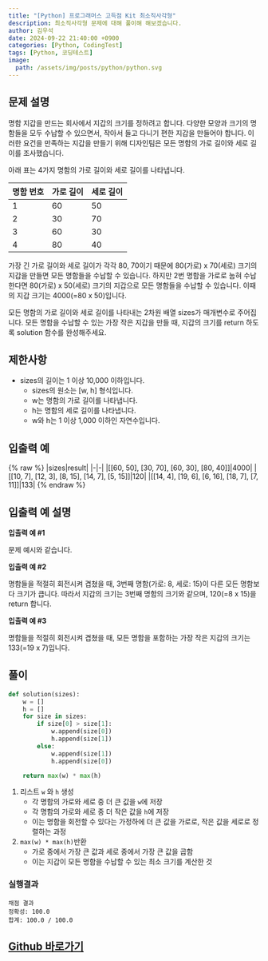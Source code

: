 ```yaml
---
title: "[Python] 프로그래머스 고득점 Kit 최소직사각형"
description: 최소직사각형 문제에 대해 풀이해 해보겠습니다.
author: 김우석
date: 2024-09-22 21:40:00 +0900
categories: [Python, CodingTest]
tags: [Python, 코딩테스트]
image:
  path: /assets/img/posts/python/python.svg
---
```


## 문제 설명
명함 지갑을 만드는 회사에서 지갑의 크기를 정하려고 합니다. 다양한 모양과 크기의 명함들을 모두 수납할 수 있으면서, 작아서 들고 다니기 편한 지갑을 만들어야 합니다. 이러한 요건을 만족하는 지갑을 만들기 위해 디자인팀은 모든 명함의 가로 길이와 세로 길이를 조사했습니다.

아래 표는 4가지 명함의 가로 길이와 세로 길이를 나타냅니다.

|명함 번호|가로 길이|세로 길이|
|-|-|-|
|1|60|50|
|2|30|70|
|3|60|30|
|4|80|40|

가장 긴 가로 길이와 세로 길이가 각각 80, 70이기 때문에 80(가로) x 70(세로) 크기의 지갑을 만들면 모든 명함들을 수납할 수 있습니다. 하지만 2번 명함을 가로로 눕혀 수납한다면 80(가로) x 50(세로) 크기의 지갑으로 모든 명함들을 수납할 수 있습니다. 이때의 지갑 크기는 4000(=80 x 50)입니다.

모든 명함의 가로 길이와 세로 길이를 나타내는 2차원 배열 sizes가 매개변수로 주어집니다. 모든 명함을 수납할 수 있는 가장 작은 지갑을 만들 때, 지갑의 크기를 return 하도록 solution 함수를 완성해주세요.


## 제한사항
- sizes의 길이는 1 이상 10,000 이하입니다.
    - sizes의 원소는 [w, h] 형식입니다.
    - w는 명함의 가로 길이를 나타냅니다.
    - h는 명함의 세로 길이를 나타냅니다.
    - w와 h는 1 이상 1,000 이하인 자연수입니다.


## 입출력 예
{% raw %}
|sizes|result|
|-|-|
|[[60, 50], [30, 70], [60, 30], [80, 40]]|4000|
|[[10, 7], [12, 3], [8, 15], [14, 7], [5, 15]]|120|
|[[14, 4], [19, 6], [6, 16], [18, 7], [7, 11]]|133|
{% endraw %}

## 입출력 예 설명
**입출력 예 #1**

문제 예시와 같습니다.

**입출력 예 #2**

명함들을 적절히 회전시켜 겹쳤을 때, 3번째 명함(가로: 8, 세로: 15)이 다른 모든 명함보다 크기가 큽니다. 따라서 지갑의 크기는 3번째 명함의 크기와 같으며, 120(=8 x 15)을 return 합니다.

**입출력 예 #3**

명함들을 적절히 회전시켜 겹쳤을 때, 모든 명함을 포함하는 가장 작은 지갑의 크기는 133(=19 x 7)입니다.


## 풀이 
```python
def solution(sizes):
    w = []
    h = []
    for size in sizes:
        if size[0] > size[1]:
            w.append(size[0])
            h.append(size[1])
        else:
            w.append(size[1])
            h.append(size[0])

    return max(w) * max(h)
```

1. 리스트 `w` 와 `h` 생성
    - 각 명함의 가로와 세로 중 더 큰 값을 `w`에 저장
    - 각 명함의 가로와 세로 중 더 작은 값을 `h`에 저장
    - 이는 명함을 회전할 수 있다는 가정하에 더 큰 값을 가로로, 작은 값을 세로로 정렬하는 과정
2. `max(w) * max(h)`반환
    - 가로 중에서 가장 큰 값과 세로 중에서 가장 큰 값을 곱함
    - 이는 지갑이 모든 명함을 수납할 수 있는 최소 크기를 계산한 것

### 실행결과
```
채점 결과
정확성: 100.0
합계: 100.0 / 100.0
```


## [Github 바로가기](https://github.com/kr-goos/coding-test-solutions/blob/master/programmers/HighScoreKit/brute_force/smallest_rectangle/solution.py)